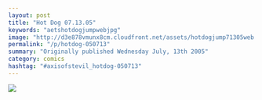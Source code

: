 ```yaml
---
layout: post
title: "Hot Dog 07.13.05"
keywords: "aetshotdogjumpwebjpg"
image: "http://d3e878vmunx8cm.cloudfront.net/assets/hotdogjump71305web.jpg"
permalink: "/p/hotdog-050713"
summary: "Originally published Wednesday July, 13th 2005"
category: comics
hashtag: "#axisofstevil_hotdog-050713"
---
```


![](http://d3e878vmunx8cm.cloudfront.net/assets/hotdogjump71305web.jpg)
